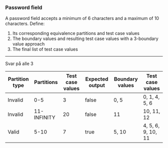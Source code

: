 ### Password field
A password field accepts a minimum of 6 characters and a maximum of 10 characters. Define:

1. Its corresponding equivalence partitions and test case values
2. The boundary values and resulting test case values with a 3-boundary value approach
3. The final list of test case values


-----


Svar på alle 3

| Partition type | Partitions        | Test case values | Expected output | Boundary values | Test case values |
|----------------|-------------------|------------------|-----------------|-----------------|------------------|
| Invalid        | 0-5               | 3                | false           | 0, 5            | 0, 1, 4, 5, 6    |
| Invalid        | 11-INFINITY       | 20               | false           | 11              | 10, 11, 12       |
| Valid          | 5-10              | 7                | true            | 5, 10           | 4, 5, 6, 9, 10, 11 |

